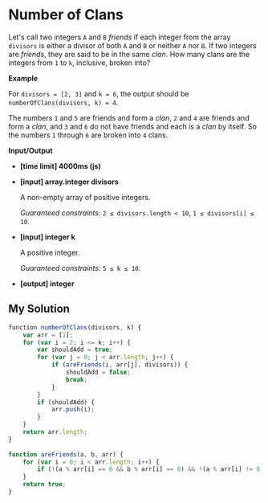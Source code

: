 # Number of Clans
﻿Let's call two integers `A` and `B` _friends_ if each integer from the array `divisors` is either a divisor of both `A` and `B` or neither `A` nor `B`. If two integers are _friends_, they are said to be in the same _clan_. How many clans are the integers from `1` to `k`, inclusive, broken into?

**Example**

For `divisors = [2, 3]` and `k = 6`, the output should be
`numberOfClans(divisors, k) = 4`.

The numbers `1` and `5` are friends and form a _clan_, `2` and `4` are friends and form a _clan_, and `3` and `6` do not have friends and each is a _clan_ by itself. So the numbers `1` through `6` are broken into `4` clans.

**Input/Output**

*   **[time limit] 4000ms (js)**

*   **[input] array.integer divisors**

    A non-empty array of positive integers.

    _Guaranteed constraints:_
    `2 ≤ divisors.length < 10`,
    `1 ≤ divisors[i] ≤ 10`.

*   **[input] integer k**

    A positive integer.

    _Guaranteed constraints:_
    `5 ≤ k ≤ 10`.

*   **[output] integer**


## My Solution
```javascript
﻿function numberOfClans(divisors, k) {
    var arr = [1];
    for (var i = 2; i <= k; i++) {
        var shouldAdd = true;
        for (var j = 0; j < arr.length; j++) {
            if (areFriends(i, arr[j], divisors)) {
                shouldAdd = false;
                break;
            }
        }
        if (shouldAdd) {
            arr.push(i);
        }
    }
    return arr.length;
}
​
function areFriends(a, b, arr) {
    for (var i = 0; i < arr.length; i++) {
        if (!(a % arr[i] == 0 && b % arr[i] == 0) && !(a % arr[i] != 0 && b % arr[i] != 0)) return false;
    }
    return true;
}
```
